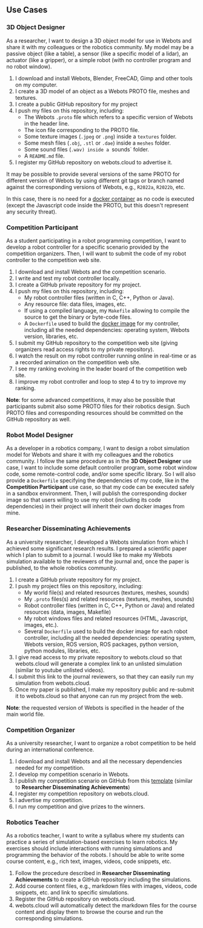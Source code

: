 ## Use Cases

### 3D Object Designer

As a researcher, I want to design a 3D object model for use in Webots and share it with my colleagues or the robotics community.
My model may be a passive object (like a table), a sensor (like a specific model of a lidar), an actuator (like a gripper), or a simple robot (with no controller program and no robot window).

1. I download and install Webots, Blender, FreeCAD, Gimp and other tools on my computer.
2. I create a 3D model of an object as a Webots PROTO file, meshes and textures.
3. I create a public GitHub repository for my project
4. I push my files on this repository, including:
    - The Webots `.proto` file which refers to a specific version of Webots in the header line.
    - The icon file corresponding to the PROTO file.
    - Some texture images (`.jpeg` or `.png`) inside a `textures` folder.
    - Some mesh files (`.obj`, `.stl` or `.dae`) inside a `meshes` folder.
    - Some sound files (`.wav) inside a `sounds` folder.
    - A `README.md` file.
5. I register my GitHub repository on webots.cloud to advertise it.

It may be possible to provide several versions of the same PROTO for different version of Webots by using different git tags or branch named against the corresponding versions of Webots, e.g., `R2022a`, `R2022b`, etc.

In this case, there is no need for a [docker container](setup-a-webots-project-repository.md#docker-solution) as no code is executed (except the Javascript code inside the PROTO, but this doesn't represent any security threat).

### Competition Participant

As a student participating in a robot programming competition, I want to develop a robot controller for a specific scenario provided by the competition organizers. Then, I will want to submit the code of my robot controller to the competition web site.

1. I download and install Webots and the competition scenario.
2. I write and test my robot controller locally.
3. I create a GitHub private repository for my project.
4. I push my files on this repository, including:
    - My robot controller files (written in C, C++, Python or Java).
    - Any resource file: data files, images, etc.
    - If using a compiled language, my `Makefile` allowing to compile the source to get the binary or byte-code files.
    - A `Dockerfile` used to build the [docker image](setup-a-webots-project-repository.md#docker-solution) for my controller, including all the needed dependencies: operating system, Webots version, libraries, etc.
5. I submit my GitHub repository to the competition web site (giving organizers read access rights to my private repository).
6. I watch the result on my robot controller running online in real-time or as a recorded animation on the competition web site.
7. I see my ranking evolving in the leader board of the competition web site.
8. I improve my robot controller and loop to step 4 to try to improve my ranking.

**Note**: for some advanced competitions, it may also be possible that participants submit also some PROTO files for their robotics design. Such PROTO files and corresponding resources should be committed on the GitHub repository as well.

### Robot Model Designer

As a developer in a robotics company, I want to design a robot simulation model for Webots and share it with my colleagues and the robotics community. I follow the same procedure as in the **3D Object Designer** use case, I want to include some default controller program, some robot window code, some remote-control code, and/or some specific library. So I will also provide a `Dockerfile` specifying the dependencies of my code, like in the **Competition Participant** use case, so that my code can be executed safely in a sandbox environment. Then, I will publish the corresponding docker image so that users willing to use my robot (including its code dependencies) in their project will inherit their own docker images from mine.

### Researcher Disseminating Achievements

As a university researcher, I developed a Webots simulation from which I achieved some significant research results. I prepared a scientific paper which I plan to submit to a journal. I would like to make my Webots simulation available to the reviewers of the journal and, once the paper is published, to the whole robotics community.

1. I create a GitHub private repository for my project.
2. I push my project files on this repository, including:
    - My world file(s) and related resources (textures, meshes, sounds)
    - My `.proto` files(s) and related resources (textures, meshes, sounds)
    - Robot controller files (written in C, C++, Python or Java) and related resources (data, images, Makefile)
    - My robot windows files and related resources (HTML, Javascript, images, etc.).
    - Several `Dockerfile` used to build the docker image for each robot controller, including all the needed dependencies: operating system, Webots version, ROS version, ROS packages, python version, python modules, libraries, etc.
3. I give read access to my private repository to webots.cloud so that webots.cloud will generate a complex link to an unlisted simulation (similar to youtube unlisted videos).
4. I submit this link to the journal reviewers, so that they can easily run my simulation from webots.cloud.
5. Once my paper is published, I make my repository public and re-submit it to webots.cloud so that anyone can run my project from the web.

**Note**: the requested version of Webots is specified in the header of the main world file.

### Competition Organizer

As a university researcher, I want to organize a robot competition to be held during an international conference.

1. I download and install Webots and all the necessary dependencies needed for my competition.
2. I develop my competition scenario in Webots.
3. I publish my competition scenario on GitHub from this [template](https://github.com/cyberbotics/webots-competition-organizer-template) (similar to **Researcher Disseminating Achievements**)
4. I register my competition repository on webots.cloud.
5. I advertise my competition.
6. I run my competition and give prizes to the winners.

### Robotics Teacher

As a robotics teacher, I want to write a syllabus where my students can practice a series of simulation-based exercises to learn robotics. My exercises should include interactions with running simulations and programming the behavior of the robots. I should be able to write some course content, e.g., rich text, images, videos, code snippets, etc.

1. Follow the procedure described in **Researcher Disseminating Achievements** to create a GitHub repository including the simulations.
2. Add course content files, e.g., markdown files with images, videos, code snippets, etc. and link to specific simulations.
3. Register the GitHub repository on webots.cloud.
4. webots.cloud will automatically detect the markdown files for the course content and display them to browse the course and run the corresponding simulations.
